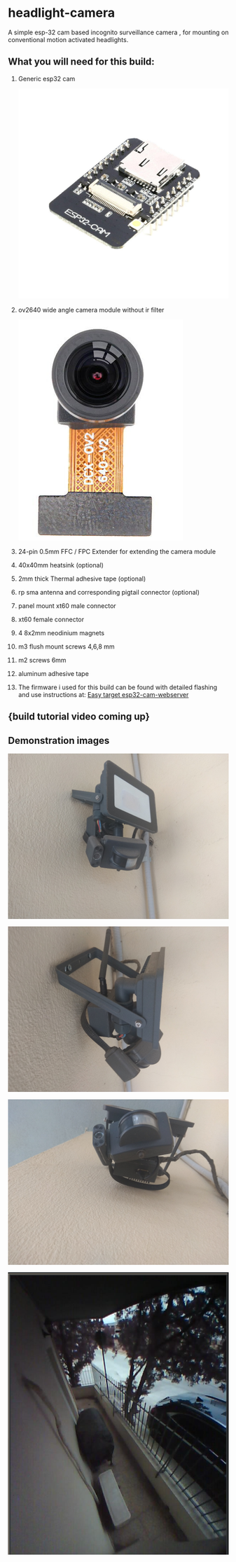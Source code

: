 # headlight-camera
A simple esp-32 cam based incognito surveillance camera , for mounting on conventional motion activated headlights.

## What you will need for this build: 
  1. Generic esp32 cam
     
     ![image](/assets/images/esp32cam.jpg)
     
  3. ov2640 wide angle camera module without ir filter
     
     ![image](/assets/images/ov2640.jpg)
     
  5. 24-pin 0.5mm FFC / FPC Extender for extending the camera module
  6. 40x40mm heatsink (optional)
  7. 2mm thick Thermal adhesive tape (optional)
  8. rp sma antenna and corresponding pigtail connector (optional)
  9. panel mount xt60 male connector
  10. xt60 female connector
  11. 4 8x2mm neodinium magnets
  12. m3 flush mount screws 4,6,8 mm
  13. m2 screws 6mm
  14. aluminum adhesive tape
  15. The firmware i used for this build can be found with detailed flashing and use instructions at:
      [Easy target esp32-cam-webserver](https://github.com/easytarget/esp32-cam-webserver)

## {build tutorial video coming up}

## Demonstration images

![image](/assets/images/IMG_20240225_153955.jpg)

![image](/assets/images/IMG_20240225_154008_1.jpg)

![image](/assets/images/IMG_20240225_154016.jpg)

![image](/assets/images/Screenshot.png)



